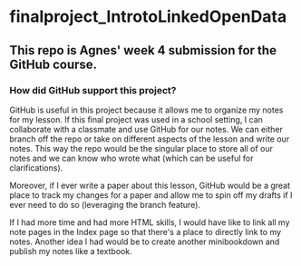 # finalproject_IntrotoLinkedOpenData

## This repo is Agnes' week 4 submission for the GitHub course. 

### How did GitHub support this project?

GitHub is useful in this project because it allows me to organize my notes for my lesson. If this final project was used in a school setting, I can collaborate with a classmate and use GitHub for our notes. We can either branch off the repo or take on different aspects of the lesson and write our notes. This way the repo would be the singular place to store all of our notes and we can know who wrote what (which can be useful for clarifications).

Moreover, if I ever write a paper about this lesson, GitHub would be a great place to track my changes for a paper and allow me to spin off my drafts if I ever need to do so (leveraging the branch feature).

If I had more time and had more HTML skills, I would have like to link all my note pages in the Index page so that there's a place to directly link to my notes. Another idea I had would be to create another minibookdown and publish my notes like a textbook. 